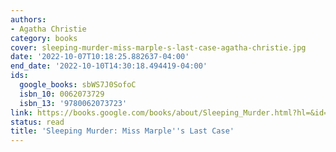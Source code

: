 ```yaml
---
authors:
- Agatha Christie
category: books
cover: sleeping-murder-miss-marple-s-last-case-agatha-christie.jpg
date: '2022-10-07T10:18:25.882637-04:00'
end_date: '2022-10-10T14:30:18.494419-04:00'
ids:
  google_books: sbWS7J0SofoC
  isbn_10: 0062073729
  isbn_13: '9780062073723'
link: https://books.google.com/books/about/Sleeping_Murder.html?hl=&id=sbWS7J0SofoC
status: read
title: 'Sleeping Murder: Miss Marple''s Last Case'
---
```

